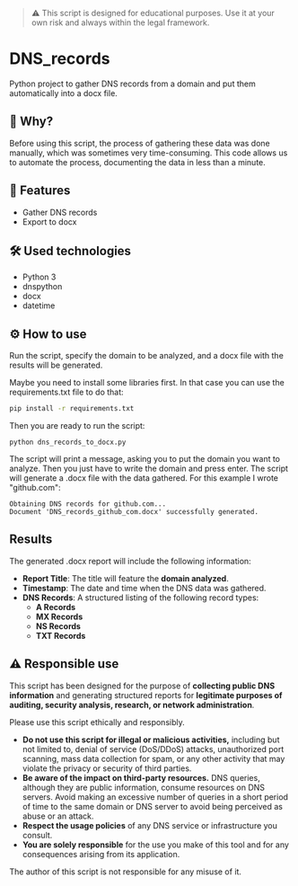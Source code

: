 > ⚠️ This script is designed for educational purposes. Use it at your own risk and always within the legal framework.

# DNS_records
Python project to gather DNS records from a domain and put them automatically into a docx file. 

## 🧠 Why?

Before using this script, the process of gathering these data was done manually, which was sometimes very time-consuming. This code allows us to automate the process, documenting the data in less than a minute.

## 🚀 Features

- Gather DNS records
- Export to docx

## 🛠️ Used technologies

- Python 3
- dnspython
- docx
- datetime

## ⚙️ How to use

Run the script, specify the domain to be analyzed, and a docx file with the results will be generated.

Maybe you need to install some libraries first. In that case you can use the requirements.txt file to do that:

```bash
pip install -r requirements.txt
```

Then you are ready to run the script:

```bash:
python dns_records_to_docx.py
```

The script will print a message, asking you to put the domain you want to analyze. Then you just have to write the domain and press enter. 
The script will generate a .docx file with the data gathered. For this example I wrote "github.com": 

```Enter the domain to analyze (e.g., example.com): github.com
Obtaining DNS records for github.com...
Document 'DNS_records_github_com.docx' successfully generated.
```

## Results
The generated .docx report will include the following information:
- **Report Title**: The title will feature the **domain analyzed**.
- **Timestamp**: The date and time when the DNS data was gathered.
- **DNS Records**: A structured listing of the following record types:
  - **A Records**
  - **MX Records**
  - **NS Records**
  - **TXT Records**

## ⚠️ Responsible use

This script has been designed for the purpose of **collecting public DNS information** and generating structured reports for **legitimate purposes of auditing, security analysis, research, or network administration**.

Please use this script ethically and responsibly.

* **Do not use this script for illegal or malicious activities,** including but not limited to, denial of service (DoS/DDoS) attacks, unauthorized port scanning, mass data collection for spam, or any other activity that may violate the privacy or security of third parties.
* **Be aware of the impact on third-party resources.** DNS queries, although they are public information, consume resources on DNS servers. Avoid making an excessive number of queries in a short period of time to the same domain or DNS server to avoid being perceived as abuse or an attack.
* **Respect the usage policies** of any DNS service or infrastructure you consult.
* **You are solely responsible** for the use you make of this tool and for any consequences arising from its application.

The author of this script is not responsible for any misuse of it.
